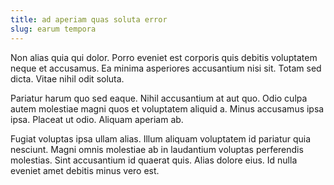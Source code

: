```yaml
---
title: ad aperiam quas soluta error
slug: earum tempora
---
```


Non alias quia qui dolor. Porro eveniet est corporis quis debitis voluptatem neque et accusamus. Ea minima asperiores accusantium nisi sit. Totam sed dicta. Vitae nihil odit soluta.

Pariatur harum quo sed eaque. Nihil accusantium at aut quo. Odio culpa autem molestiae magni quos et voluptatem aliquid a. Minus accusamus ipsa ipsa. Placeat ut odio. Aliquam aperiam ab.

Fugiat voluptas ipsa ullam alias. Illum aliquam voluptatem id pariatur quia nesciunt. Magni omnis molestiae ab in laudantium voluptas perferendis molestias. Sint accusantium id quaerat quis. Alias dolore eius. Id nulla eveniet amet debitis minus vero est.
